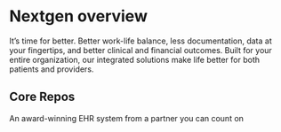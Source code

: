 # Nextgen overview

It’s time for better. Better work-life balance, less documentation, data at your fingertips, and better clinical and financial outcomes. Built for your entire organization, our integrated solutions make life better for both patients and providers. 

## Core Repos

An award-winning EHR system from a partner you can count on 